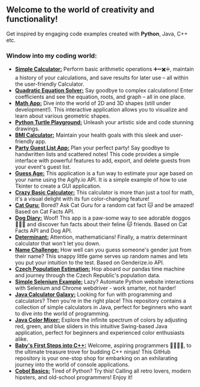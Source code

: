 ## Welcome to the world of creativity and functionality!
Get inspired by engaging code examples created with **Python**, Java, C++ etc.

### Window into my coding world:
- [**Simple Calculator:**](https://github.com/hrosicka/SimpleCalculator) Perform basic arithmetic operations ➕➖✖️➗, maintain a history of your calculations, and save results for later use – all within the user-friendly Calculator.
- [**Quadratic Equation Solver:**](https://github.com/hrosicka/QuadraticEquationSolver) Say goodbye to complex calculations! Enter coefficients and see the equation, roots, and graph – all in one place.
- [**Math App:**](https://github.com/hrosicka/MathApp) Dive into the world of 2D and 3D shapes (still under development!). This interactive application allows you to visualize and learn about various geometric shapes.
- [**Python Turtle Playground:**](https://github.com/hrosicka/PythonBasicsTurtle) Unleash your artistic side and code stunning drawings.
- [**BMI Calculator:**](https://github.com/hrosicka/BMICalculator) Maintain your health goals with this sleek and user-friendly app.
- [**Party Guest List App:**](https://github.com/hrosicka/PyQtPartyList) Plan your perfect party! Say goodbye to handwritten lists and scattered notes! This code provides a simple interface with powerful features to add, export, and delete guests from your event's guest list.
- [**Guess Age:**](https://github.com/hrosicka/GuessAge) This application is a fun way to estimate your age based on your name using the Agify.io API. It is a simple example of how to use Tkinter to create a GUI application.
- [**Crazy Basic Calculator:**](https://github.com/hrosicka/BasicCalculator) This calculator is more than just a tool for math, it's a visual delight with its fun color-changing feature!
- [**Cat Guru:**](https://github.com/hrosicka/CatGuru) Bored? Ask Cat Guru for a random cat fact 🐱 and be amazed! Based on Cat Facts API.
- [**Dog Diary:**](https://github.com/hrosicka/DogDiary) Woof! This app is a paw-some way to see adorable doggos 🐶🐾🐶 and discover fun facts about their feline 🐱 friends. Based on Cat Facts API and Dog API.
- [**Determinant:**](https://github.com/hrosicka/Determinant) Attention, mathematicians! Finally, a matrix determinant calculator that won't let you down.
- [**Name Challenge:**](https://github.com/hrosicka/NameChallenge) How well can you guess someone's gender just from their name? This snappy little game serves up random names and lets you put your intuition to the test. Based on Genderize.io API.
- [**Czech Population Estimation:**](https://github.com/hrosicka/CzechPopulationEstimation) Hop aboard our pandas time machine and journey through the Czech Republic's population data. 
- [**Simple Selenium Example:**](https://github.com/hrosicka/SimpleSeleniumExample) Lazy? Automate Python website interactions with Selenium and Chrome webdriver - work smarter, not harder!
- [**Java Calculator Galaxy:**](https://github.com/hrosicka/JavaCalcGalaxy) Looking for fun with programming and calculators? Then you're in the right place! This repository contains a collection of simple calculators in Java, perfect for beginners who want to dive into the world of programming.
- [**Java Color Mixer:**](https://github.com/hrosicka/ColorMixer) Explore the infinite spectrum of colors by adjusting red, green, and blue sliders in this intuitive Swing-based Java application, perfect for beginners and experienced color enthusiasts alike.
- [**Baby's First Steps into C++:**](https://github.com/hrosicka/SimpleConsoleApplications) Welcome, aspiring programmers 🐣👶🏻🐣, to the ultimate treasure trove for budding C++ ninjas! This GitHub repository is your one-stop shop for embarking on an exhilarating journey into the world of console applications.
- [**Cobol Basics:**](https://github.com/hrosicka/CobolBasics) Tired of Python? Try this! Calling all retro lovers, modern hipsters, and old-school programmers! Enjoy it!



<!---
hrosicka/hrosicka is a ✨ special ✨ repository because its `README.md` (this file) appears on your GitHub profile.
You can click the Preview link to take a look at your changes.
--->
